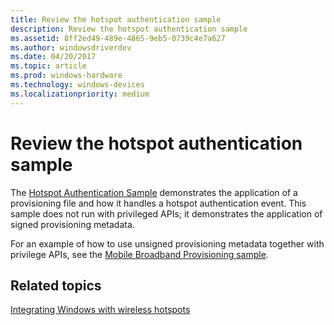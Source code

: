 ```yaml
---
title: Review the hotspot authentication sample
description: Review the hotspot authentication sample
ms.assetid: 8ff2ed49-489e-4865-9eb5-0739c4e7a627
ms.author: windowsdriverdev
ms.date: 04/20/2017
ms.topic: article
ms.prod: windows-hardware
ms.technology: windows-devices
ms.localizationpriority: medium
---
```


# Review the hotspot authentication sample


The [Hotspot Authentication Sample](http://go.microsoft.com/fwlink/p/?linkid=313215) demonstrates the application of a provisioning file and how it handles a hotspot authentication event. This sample does not run with privileged APIs; it demonstrates the application of signed provisioning metadata.

For an example of how to use unsigned provisioning metadata together with privilege APIs, see the [Mobile Broadband Provisioning sample](http://go.microsoft.com/fwlink/p/?linkid=256401).

## <span id="related_topics"></span>Related topics


[Integrating Windows with wireless hotspots](integrating-windows-with-wireless-hotspots.md)

 

 






